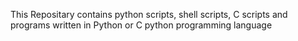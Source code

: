 This Repositary contains python scripts, shell scripts, C scripts and programs
written in Python or C python programming language
